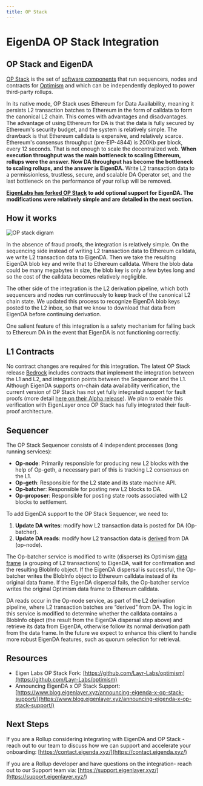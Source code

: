 ```yaml
---
title: OP Stack
---
```

# EigenDA OP Stack Integration

## OP Stack and EigenDA

[OP Stack](https://stack.optimism.io/) is the set of [software components](https://github.com/ethereum-optimism/optimism) that run sequencers, nodes and contracts for [Optimism](https://www.optimism.io/) and which can be independently deployed to power third-party rollups.

In its native mode, OP Stack uses Ethereum for Data Availability, meaning it persists L2 transaction batches to Ethereum in the form of calldata to form the canonical L2 chain. This comes with advantages and disadvantages. The advantage of using Ethereum for DA is that the data is fully secured by Ethereum's security budget, and the system is relatively simple. The drawback is that Ethereum calldata is expensive, and relatively scarce. Ethereum's consensus throughput (pre-EIP-4844) is 200Kb per block, every 12 seconds. That is not enough to scale the decentralized web. **When execution throughput was the main bottleneck to scaling Ethereum, rollups were the answer. Now DA throughput has become the bottleneck to scaling rollups, and the answer is EigenDA.** Write L2 transaction data to a permissionless, trustless, secure, and scalable DA Operator set, and the last bottleneck on the performance of your rollup will be removed.

[**EigenLabs has forked OP Stack**](https://github.com/Layr-labs/optimism) **to add optional support for EigenDA. The modifications were relatively simple and are detailed in the next section.**

## How it works

![OP stack digram](/img/op-stack-blob-disersal-seq.png)

In the absence of fraud proofs, the integration is relatively simple. On the sequencing side instead of writing L2 transaction data to Ethereum calldata, we write L2 transaction data to EigenDA. Then we take the resulting EigenDA blob key and write that to Ethereum calldata. Where the blob data could be many megabytes in size, the blob key is only a few bytes long and so the cost of the calldata becomes relatively negligible.

The other side of the integration is the L2 derivation pipeline, which both sequencers and nodes run continuously to keep track of the canonical L2 chain state. We updated this process to recognize EigenDA blob keys posted to the L2 inbox, so that we know to download that data from EigenDA before continuing derivation.

One salient feature of this integration is a safety mechanism for falling back to Ethereum DA in the event that EigenDA is not functioning correctly.

## L1 Contracts

No contract changes are required for this integration. The latest OP Stack release [Bedrock](https://stack.optimism.io/docs/releases/bedrock/) includes contracts that implement the integration between the L1 and L2, and integration points between the Sequencer and the L1. Although EigenDA supports on-chain data availability verification, the current version of OP Stack has not yet fully integrated support for fault proofs (more detail [here on their Alpha release](https://blog.oplabs.co/op-stack-fault-proof-alpha/)). We plan to enable this verification with EigenLayer once OP Stack has fully integrated their fault-proof architecture.

## Sequencer

The OP Stack Sequencer consists of 4 independent processes (long running services):

- **Op-node**: Primarily responsible for producing new L2 blocks with the help of Op-geth, a necessary part of this is tracking L2 consensus on the L1.
- **Op-geth**: Responsible for the L2 state and its state machine API.
- **Op-batcher**: Responsible for posting new L2 blocks to DA.
- **Op-proposer**: Responsible for posting state roots associated with L2 blocks to settlement.

To add EigenDA support to the OP Stack Sequencer, we need to:

1. **Update DA writes**: modify how L2 transaction data is posted for DA (Op-batcher).
2. **Update DA reads**: modify how L2 transaction data is [derived](https://github.com/ethereum-optimism/specs/blob/main/specs/protocol/derivation.md#l2-chain-derivation-pipeline) from DA (op-node).

The Op-batcher service is modified to write (disperse) its Optimism [data frame](https://github.com/ethereum-optimism/specs/blob/main/specs/glossary.md#channel-frame) (a grouping of L2 transactions) to EigenDA, wait for confirmation and the resulting BlobInfo object. If the EigenDA dispersal is successful, the Op-batcher writes the BlobInfo object to Ethereum calldata instead of its original data frame. If the EigenDA dispersal fails, the Op-batcher service writes the original Optimism data frame to Ethereum calldata.

DA reads occur in the Op-node service, as part of the L2 derivation pipeline, where L2 transaction batches are “derived” from DA. The logic in this service is modified to determine whether the calldata contains a BlobInfo object (the result from the EigenDA dispersal step above) and retrieve its data from EigenDA, otherwise follow its normal derivation path from the data frame. In the future we expect to enhance this client to handle more robust EigenDA features, such as quorum selection for retrieval.

## Resources

- Eigen Labs OP Stack Fork: [https://github.com/Layr-Labs/optimism](https://github.com/Layr-Labs/optimism)
- Announcing EigenDA x OP Stack Support: [https://www.blog.eigenlayer.xyz/announcing-eigenda-x-op-stack-support/](https://www.blog.eigenlayer.xyz/announcing-eigenda-x-op-stack-support/)

## Next Steps

If you are a Rollup considering integrating with EigenDA and OP Stack - reach out to our team to discuss how we can support and accelerate your onboarding: [https://contact.eigenda.xyz/](https://contact.eigenda.xyz/)

If you are a Rollup developer and have questions on the integration- reach out to our Support team via: [https://support.eigenlayer.xyz/](https://support.eigenlayer.xyz/)
